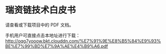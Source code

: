 # 瑞资链技术白皮书

请查看或下载项目中的 PDF 文档。


手机用户可直接点击本地址进行下载：http://oqg7yooow.bkt.clouddn.com/%E7%91%9E%E8%B5%84%E9%93%BE%E7%99%BD%E7%9A%AE%E4%B9%A6.pdf